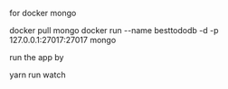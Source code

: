 for docker mongo 


docker pull mongo
docker run --name besttododb -d -p 127.0.0.1:27017:27017 mongo

run the app by

yarn run watch